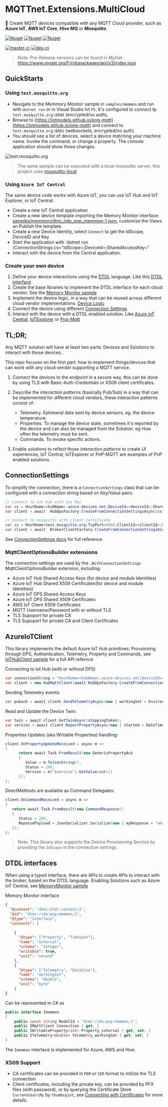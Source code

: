 # MQTTnet.Extensions.MultiCloud

:rocket: Create MQTT devices compatible with any MQTT Cloud provider, such as **Azure IoT**, **AWS IoT Core**, **Hive MQ** or  **Mosquitto**.

[![Nuget](https://img.shields.io/nuget/v/MQTTnet.Extensions.MultiCloud.AzureIoTClient?label=MQTTnet.Extensions.MultiCloud.AzureIoTClient&style=plastic)](https://www.nuget.org/packages/MQTTnet.Extensions.MultiCloud.AzureIoTClient)
[![Nuget](https://img.shields.io/nuget/v/MQTTnet.Extensions.MultiCloud.BrokerIoTClient?label=MQTTnet.Extensions.MultiCloud.BrokerIoTClient&style=plastic)](https://www.nuget.org/packages/MQTTnet.Extensions.MultiCloud.BrokerIoTClient)
[![Nuget](https://img.shields.io/nuget/v/MQTTnet.Extensions.MultiCloud.AwsIoTClient?label=MQTTnet.Extensions.MultiCloud.AwsIoTClient&style=plastic)](https://www.nuget.org/packages/MQTTnet.Extensions.MultiCloud.AwsIoTClient)

[![master-ci](https://github.com/ridomin/MQTTnet.Extensions.MultiCloud/actions/workflows/ci.yml/badge.svg)](https://github.com/ridomin/MQTTnet.Extensions.MultiCloud/actions/workflows/ci.yml)
[![dev-ci](https://github.com/ridomin/MQTTnet.Extensions.MultiCloud/actions/workflows/ci.yml/badge.svg?branch=dev)](https://github.com/ridomin/MQTTnet.Extensions.MultiCloud/actions/workflows/ci.yml)

> Note: Pre-Release versions can be found in MyGet: https://www.myget.org/F/ridopackages/api/v3/index.json


## QuickStarts

### Using `test.mosquitto.org`

- Navigate to the Memmory Monitor sample in `samples/memmon` and run with `dotnet run` or in Visual Studio hit `F5`. It's configured to connect tp `test.mosquitto.org:8886` (encrypted/no auth), 
- Browse to [https://iotmodels.github.io/pnp-mqtt](https://iotmodels.github.io/pnp-mqtt) and connect to `test.mosquitto.org:8081` (websockets, encrypted/no auth)
- You should see a list of devices, select a device matching your machine name. Invoke the command, or change a property. The console application should show those changes.

![test.mosquitto.org](docs/tmo.gif)

> The same sample can be executed with a local mosquitto server, this project uses [mosquitto-local](https://github.com/ridomin/mosquitto-local)

### Using `Azure IoT Central`

The same device code works with Azure IoT, you can use IoT Hub and IoT Explorer, or IoT Central:

- Create a new IoT Central application
- Create a new device template importing the Memory Monitor interface: [samples/memmon/dtmi_rido_pnp_memmon-1.json](samples/memmon/dtmi_rido_pnp_memmon-1.json), customize the Views an Publish the template.
- Create a new Device Identity, select `Connect` to get the IdScope, DeviceID and Key 
- Start the application with `dotnet run /ConnectionStrings:cs="IdScope=<dps-id-scope>;DeviceId=<deviceId>;SharedAccessKey=<deviceSasKey>"
- Interact with the device from the Central application.

### Create your own device

1. Define your device interactions using the [DTDL](https://aka.ms/dtdl) language. Like this [DTDL interface](samples/memmon/dtmi_rido_pnp_memmon-1.json)
2. Create the base libraries to implement the DTDL interface for each cloud vendor. See the [Memory Monitor sample](samples/memmon/dtmi_rido_pnp_memmon-1.g.cs)
3. Implement the device logic, in a way that can be reused across different cloud vendor implementations. [Device Logic](samples/memmon/Device.cs)
4. Connect the device using different [Connection Settings](docs/ConnectionSettings.md)
5. Interact with the device with a DTDL enabled solution. Like [Azure IoT Central](https://www.azureiotcentral.com), [IoTExplorer](https://docs.microsoft.com/en-us/azure/iot-fundamentals/howto-use-iot-explorer) or [Pnp-Mqtt](https://iotmodels.github.io/pnp-mqtt/)


## TL;DR;

Any MQTT solution will have at least two parts: Devices and Solutions to interact with those devices.. 

This repo focuses on the first part: how to implement things/devices that can work with any cloud vendor supporting a MQTT service. 


1. Connect the devices to the endpoint in a secure way, this can be done by using TLS with Basic-Auth-Credentials or X509 client certificates.

2. Describe the _interaction patterns_ (basically Pub/Sub) in a way that can be implemented for different cloud vendors, these interaction patterns consist of:
   - Telemetry. Ephimeral data sent by device sensors, eg. the device temperature.
   - Properties. To manage the device state, sometimes it's reported by the device and can also be managed from the Solution. eg How often the telemetry must be sent.
   - Commands. To invoke specific actions. 

3. Enable solutions to reflect those _interaction patterns_ to create UI experiences, IoT Central, IoTExplorer or PnP-MQTT are examples of PnP enabled solutions.


## ConnectionSettings

To simplify the connection, there is a `ConnectionSettings` class that can be configured with a connection string based on Key/Value pairs. 

```cs
// connect to iot hub with Sas Key
var cs = HostName=<hubName>.azure-devices.net;DeviceId=<deviceId>;SharedAccessKey=<deviceSasKey>;
var client = await  HubDpsFactory.CreateFromConnectionSettingsAsync(cs); 
```

```cs
// connect to mosquitto with client certificate
var cs = HostName=test.mosquitto.org;TcpPort=8884;ClientId=<clientId>;X509Key=<cert.pem>|<cert.key>;
var client = await  BrokerClientFactory.CreateFromConnectionSettingsAsync(cs); 
```


See [ConnectionSettings docs](docs/ConnectionSettings.md) for full reference.

### MqttClientOptionsBuilder extensions

The connection settings are used by the `.WithConnectionSettings` MqttClientOptionsBuilder extension, including:

- Azure IoT Hub Shared Access Keys (for device and module Identities)
- Azure IoT Hub Shared X509 Certificates(for device and module Identities)
- Azure IoT DPS Shared Access Keys
- Azure IoT DPS Shared X509 Certificates
- AWS IoT Client X509 Certificates
- MQTT Username/Password with or without TLS
- TLS Supoport for private CA 
- TLS Supoport for private CA and Client Certificates

## AzureIoTClient

This library implements the default Azure IoT Hub primitives: Provsioning through DPS, Authentication, Telemetry, Property and Commands, see [IoTHubClient sample](./samples/iothub-client/Device.cs) for a full API refernce

Connecting to Iot Hub (with or without DPS)

```cs
var connectionString = "HostName=<hubName>.azure-devices.net;DeviceId=<deviceId>;SharedAccessKey=<deviceSasKey>"
var client = new HubMqttClient(await HubDpsFactory.CreateFromConnectionSettingsAsync(connectionString));
```

Sending Telemetry events:

```cs
var puback = await client.SendTelemetryAsync(new { workingSet = Environment.WorkingSet });
```

Read and Update the Device Twin:

```cs
var twin = await client.GetTwinAsync(stoppingToken);
var version = await client.ReportPropertyAsync(new { started = DateTime.Now });
```

Properties Updates (aka Writable Properties) handling:

```cs
client.OnPropertyUpdateReceived = async m =>
{
      return await Task.FromResult(new GenericPropertyAck
      {
         Value = m.ToJsonString(),
         Status = 200,
         Version = m["$version"].GetValue<int>()
      });
};
```

DirectMethods are available as Command Delegates:

```cs
client.OnCommandReceived = async m =>
{
   return await Task.FromResult(new CommandResponse()
   {
      Status = 200,
      ReponsePayload = JsonSerializer.Serialize(new { myResponse = "whatever" })
   });
};
```

> Note: This library also supports the Device Provisioning Service by providing the `IdScope` in the connection settings.

## DTDL interfaces

When using a typed interface, there are APIs to create APIs to interact with the broker, based on the DTDL language. Enabling  Solutions such as Azure IoT Central, see [MemoryMonitor sample](./samples/memmon/Device.cs)

Memory Monitor interface

```json
{
  "@context": "dtmi:dtdl:context;2",
  "@id": "dtmi:rido:pnp:memmon;1",
  "@type": "Interface",
  "contents": [
    
    {
      "@type": ["Property", "TimeSpan"],
      "name": "interval",
      "schema": "integer",
      "writable": true,
      "unit": "second"
    },
    {
      "@type": ["Telemetry", "DataSize"],
      "name": "workingSet",
      "schema": "double",
      "unit": "byte"
    }
}
```

Can be represented in C# as

```cs
public interface Imemmon 
{
    public const string ModelId = "dtmi:rido:pnp:memmon;1";
    public IMqttClient Connection { get; }
    public IWritableProperty<int> Property_interval { get; set; }
    public ITelemetry<double> Telemetry_workingSet { get; set; }
}
```

The `Imemmon` interface is implemented for Azure, AWS and Hive.

### X509 Support

- CA certificates can be provided in `PEM` or `CER` format to intilize the TLS connection
- Client certificates, including the private key, can be provided by PFX files (with password), or by querying the Certificate Store `CurrentUser\My` by `thumbrpint`, see [Connecting with Certificates](docs/X509Certificates.md) for more details.



